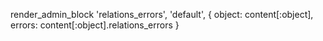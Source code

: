 render_admin_block 'relations_errors', 'default', {
    object: content[:object],
    errors: content[:object].relations_errors
}